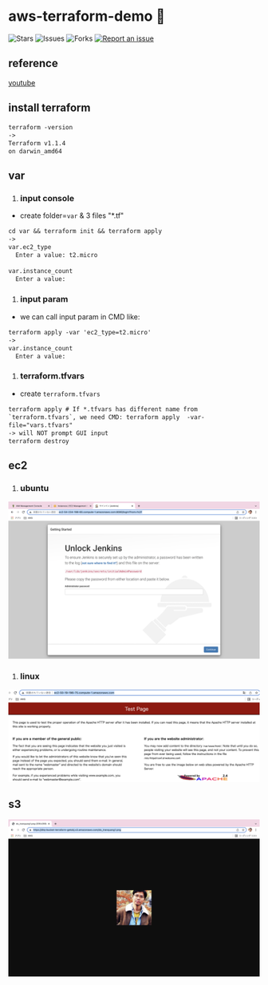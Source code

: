 # aws-terraform-demo 🐳

![Stars](https://img.shields.io/github/stars/tquangdo/aws-terraform-demo?color=f05340)
![Issues](https://img.shields.io/github/issues/tquangdo/aws-terraform-demo?color=f05340)
![Forks](https://img.shields.io/github/forks/tquangdo/aws-terraform-demo?color=f05340)
[![Report an issue](https://img.shields.io/badge/Support-Issues-green)](https://github.com/tquangdo/aws-terraform-demo/issues/new)

## reference
[youtube](https://www.youtube.com/watch?v=RA1mNClGYJ4&list=PLQP5dDPLts65J8csDjrGiLH5MZgTyTsDB)

## install terraform
```shell
terraform -version
->
Terraform v1.1.4
on darwin_amd64
```

## var
1. ### input console
  - create folder=`var` & 3 files "*.tf"
  ```shell
  cd var && terraform init && terraform apply
  ->
  var.ec2_type
    Enter a value: t2.micro

  var.instance_count
    Enter a value: 
  ```
1. ### input param
  - we can call input param in CMD like:
  ```shell
  terraform apply -var 'ec2_type=t2.micro'
  ->
  var.instance_count
    Enter a value: 
  ```
1. ### terraform.tfvars
  - create `terraform.tfvars`
  ```shell
  terraform apply # If *.tfvars has different name from `terraform.tfvars`, we need CMD: terraform apply  -var-file="vars.tfvars"
  -> will NOT prompt GUI input
  terraform destroy
  ```

## ec2
1. ### ubuntu
  ![ubuntu](screenshots/ubuntu.png)
1. ### linux
  ![linux](screenshots/linux.png)

## s3
![s3](screenshots/s3.png)